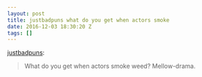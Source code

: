 ```yaml
---
layout: post
title: justbadpuns what do you get when actors smoke
date: 2016-12-03 18:30:20 Z
tags: []
---
```

[justbadpuns](http://justbadpuns.com/post/147559694036/what-do-you-get-when-actors-smoke-weed):

> What do you get when actors smoke weed? Mellow-drama.
